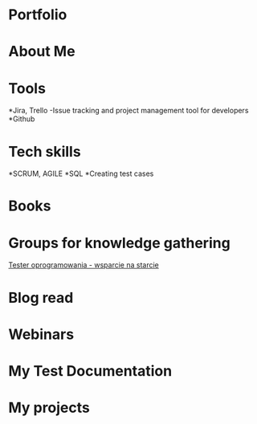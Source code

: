 # Portfolio

# About Me

# Tools
*Jira, Trello -Issue tracking and project management tool for developers
*Github

# Tech skills
*SCRUM, AGILE
*SQL
*Creating test cases
# Books

# Groups for knowledge gathering
[Tester oprogramowania - wsparcie na starcie](https://www.facebook.com/groups/testeroprogramowania)

# Blog read

# Webinars

# My Test Documentation

# My projects
